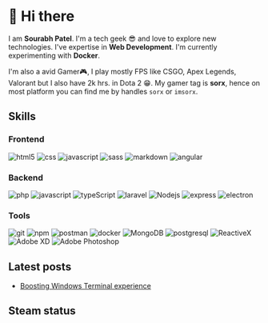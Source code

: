 # 👋 Hi there

I am **Sourabh Patel**. I'm a tech geek 😎 and love to explore new technologies. I've expertise in **Web Development**. I'm currently experimenting with **Docker**.

I'm also a avid Gamer🎮, I play mostly FPS like CSGO, Apex Legends, Valorant but I also have 2k hrs. in Dota 2 😁. My gamer tag is **sorx**, hence on most platform you can find me by handles `sorx` or `imsorx`.

## Skills

### Frontend

![html5](https://img.shields.io/badge/-HTML5-E34F26?style=flat-square&logo=html5&logoColor=white)
![css](https://img.shields.io/badge/-CSS-1572B6?style=flat-square&logo=css3&logoColor=white)
![javascript](https://img.shields.io/badge/-JavaScript-F7DF1E?style=flat-square&logo=javascript&logoColor=white)
![sass](https://img.shields.io/badge/-Sass-CC6699?style=flat-square&logo=sass&logoColor=white)
![markdown](https://img.shields.io/badge/-Markdown-000000?style=flat-square&logo=markdown&logoColor=white)
![angular](https://img.shields.io/badge/-Angular-DD0031?style=flat-square&logo=angular&logoColor=white)

### Backend

![php](https://img.shields.io/badge/-PHP-777BB4?style=flat-square&logo=php&logoColor=white)
![javascript](https://img.shields.io/badge/-JavaScript-F7DF1E?style=flat-square&logo=javascript&logoColor=white)
![typeScript](https://img.shields.io/badge/-TypeScript-007ACC?style=flat-square&logo=typescript&logoColor=white)
![laravel](https://img.shields.io/badge/-Laravel-FF2D20?style=flat-square&logo=laravel&logoColor=white)
![Nodejs](https://img.shields.io/badge/-Nodejs-43853d?style=flat-square&logo=Node.js&logoColor=white)
![express](https://img.shields.io/badge/-Express-000000?style=flat-square&logo=express&logoColor=white)
![electron](https://img.shields.io/badge/-Electron-47848F?style=flat-square&logo=electron&logoColor=white)

### Tools

![git](https://img.shields.io/badge/-Git-F05032?style=flat-square&logo=git&logoColor=white)
![npm](https://img.shields.io/badge/-NPM-CB3837?style=flat-square&logo=npm&logoColor=white)
![postman](https://img.shields.io/badge/-Postman-FF6C37?style=flat-square&logo=postman&logoColor=white)
![docker](https://img.shields.io/badge/-Docker-46a2f1?style=flat-square&logo=docker&logoColor=white)
![MongoDB](https://img.shields.io/badge/-MongoDB-13aa52?style=flat-square&logo=mongodb&logoColor=white)
![postgresql](https://img.shields.io/badge/-PostgreSQL-4169E1?style=flat-square&logo=postgresql&logoColor=white)
![ReactiveX](https://img.shields.io/badge/-RxJs-B7178C?style=flat-square&logo=reactivex&logoColor=white)
![Adobe XD](https://img.shields.io/badge/-XD-FF61F6?style=flat-square&logo=adobexd&logoColor=white)
![Adobe Photoshop](https://img.shields.io/badge/-Photoshop-31A8FF?style=flat-square&logo=adobephotoshop&logoColor=white)

## Latest posts

<!-- posts-start -->

- [Boosting Windows Terminal experience](https://sorx.space/blog/boosting-terminal)
<!-- posts-end -->

## Steam status

<!-- steam-stats-start -->

<svg fill="none" style="width:100%;height:auto;" xmlns="http://www.w3.org/2000/svg">
    <foreignObject width="100%" height="auto">
        <div xmlns="http://www.w3.org/1999/xhtml">
            <style>
    .container {
        padding: 1em 1.5em;
    }
    .user-info{
        color:inherit;
    }
    .user-info:hover{
        text-decoration:none;
        color:rgb(255, 136, 0);
    }
    .user-info figure{
        display: flex;
        align-items: center;
        margin: 0 0 1em 0;
        line-height: 1.2;
    }
    .games {
        display: flex;
        align-items: flex-start;
        flex-wrap: wrap;
        gap: 0.5em;
    }
    .games figure{
        padding: 0;
        margin: 0;            
    }
    .games figure figcaption{
        margin: 0;
        padding: 0;
        color: inherit;
        background-color: inherit;
    }
</style>
            <div class="container">
                <a href="https://steamcommunity.com/id/imsorx/" target="_blank" class="user-info">
                    <figure>
                        <img src="https://steamcdn-a.akamaihd.net/steamcommunity/public/images/avatars/57/579ff7a502da1102fe40c1bca7f340334f3c96f3_full.jpg" height="60px">
                        <figcaption style="margin-left:0.5em">
                            <strong>SorX</strong></br>
                            <small>Offline</small> </br>
                            <small>104 Games owned</small>
                        </figcaption>
                    </figure>
                </a>
                <h4>Frequent games</h4>
                <div class="games">
        <figure>
              <img src="https://media.steampowered.com/steamcommunity/public/images/apps/730/d0595ff02f5c79fd19b06f4d6165c3fda2372820.jpg">
              <figcaption>2900 hrs</figcaption>
        </figure>
        <figure>
              <img src="https://media.steampowered.com/steamcommunity/public/images/apps/570/d4f836839254be08d8e9dd333ecc9a01782c26d2.jpg">
              <figcaption>2130 hrs</figcaption>
        </figure>
        <figure>
              <img src="https://media.steampowered.com/steamcommunity/public/images/apps/1172470/6a3169969cd4a66c7ae29a4934990160bccea1e4.jpg">
              <figcaption>592 hrs</figcaption>
        </figure>
        <figure>
              <img src="https://media.steampowered.com/steamcommunity/public/images/apps/1517290/5e528ce1b7ad6ff72ad4cb285c6a55983a0749e2.jpg">
              <figcaption>59 hrs</figcaption>
        </figure>
                </div>
            </div>
        </div>
    </foreignObject>
</svg>
<!-- steam-stats-end -->